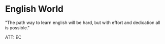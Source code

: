 # English World

"The path way to learn english will be hard, but with effort and dedication all is possible."

ATT: EC
